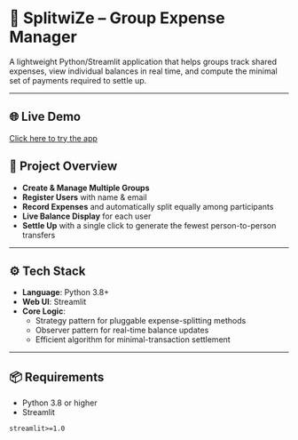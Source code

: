 # 🔀 SplitwiZe – Group Expense Manager

A lightweight Python/Streamlit application that helps groups track shared expenses, view individual balances in real time, and compute the minimal set of payments required to settle up.

---
## 🌐 Live Demo
[Click here to try the app](https://yourwebsite.com)

## 🚀 Project Overview

- **Create & Manage Multiple Groups**  
- **Register Users** with name & email  
- **Record Expenses** and automatically split equally among participants  
- **Live Balance Display** for each user  
- **Settle Up** with a single click to generate the fewest person-to-person transfers

---

## ⚙️ Tech Stack

- **Language**: Python 3.8+  
- **Web UI**: Streamlit  
- **Core Logic**:  
  - Strategy pattern for pluggable expense-splitting methods  
  - Observer pattern for real-time balance updates  
  - Efficient algorithm for minimal-transaction settlement

---

## 📦 Requirements

- Python 3.8 or higher  
- Streamlit  

```text
streamlit>=1.0

